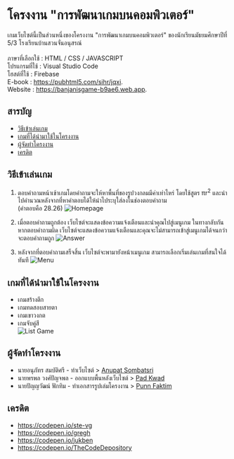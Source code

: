 # โครงงาน "การพัฒนาเกมบนคอมพิวเตอร์"
เกมเว็บไซต์นี้เป็นส่วนหนึ่งของโครงงาน "การพัฒนาเกมบนคอมพิวเตอร์" ของนักเรียนมัธยมศึกษาปีที่ 5/3 โรงเรียนบ้านสวนจั่นอนุสรณ์ 
<br><br>
ภาษาที่เลือกใช้ : HTML / CSS / JAVASCRIPT <br>
โปรแกรมที่ใช้ : Visual Studio Code <br>
โฮสต์ที่ใช้ : Firebase <br> 
E-book : https://pubhtml5.com/sihr/jqxi. <br>
Website : https://banjanisgame-b9ae6.web.app. <br>

## สารบัญ
- [วิธีเข้าเล่นเกม](#%E0%B8%A7%E0%B8%B4%E0%B8%98%E0%B8%B5%E0%B9%80%E0%B8%82%E0%B9%89%E0%B8%B2%E0%B9%80%E0%B8%A5%E0%B9%88%E0%B8%99%E0%B9%80%E0%B8%81%E0%B8%A1)
- [เกมที่ได้นำมาใช้ในโครงงาน](#%E0%B9%80%E0%B8%81%E0%B8%A1%E0%B8%97%E0%B8%B5%E0%B9%88%E0%B9%84%E0%B8%94%E0%B9%89%E0%B8%99%E0%B8%B3%E0%B8%A1%E0%B8%B2%E0%B9%83%E0%B8%8A%E0%B9%89%E0%B9%83%E0%B8%99%E0%B9%82%E0%B8%84%E0%B8%A3%E0%B8%87%E0%B8%87%E0%B8%B2%E0%B8%99)
- [ผู้จัดทำโครงงาน](#%E0%B8%9C%E0%B8%B9%E0%B9%89%E0%B8%88%E0%B8%B1%E0%B8%94%E0%B8%97%E0%B8%B3%E0%B9%82%E0%B8%84%E0%B8%A3%E0%B8%87%E0%B8%87%E0%B8%B2%E0%B8%99)
- [เครดิต](#%E0%B9%80%E0%B8%84%E0%B8%A3%E0%B8%94%E0%B8%B4%E0%B8%95)


## วิธีเข้าเล่นเกม
 1. ตอบคำถามหน้าเข้าเกมโดยคำถามจะให้หาพื้นที่ของรูปวงกลมมีค่าเท่าไหร่ โดยใช้สูตร πr<sup>2</sup> และนำไปคำนวณหลังจากที่หาคำตอบได้ให้นำไประบุใส่ลงในช่องตอบคำถาม <br> (คำตอบคือ 28.26)
![Homepage](https://github.com/kooigol123/Project-Game-website/assets/123256973/a7b3afc7-ed6a-42cf-b9ad-617d5d4a6e8d)
  2. เมื่อตอบคำถามถูกต้อง เว็บไซต์จะแสดงข้อความแจ้งเตือนและนำคุณไปสู่เมนูเกม ในทางกลับกัน หากตอบคำถามผิด เว็บไซต์จะแสดงข้อความแจ้งเตือนและคุณจะไม่สามารถเข้าสู่เมนูเกมได้จนกว่าจะตอบคำถามถูก
![Answer](https://github.com/kooigol123/Project-Game-website/assets/123256973/b1149ba1-3d63-4ea8-90e7-72fad6ace2fd)


 2. หลังจากที่ตอบคำถามเสร็จสิ้น เว็บไซต์จะพามายังหน้าเมนูเกม สามารถเลือกเริ่มเล่นเกมที่สนใจได้ทันที 
![Menu](https://github.com/kooigol123/Project-Game-website/assets/123256973/89d47c02-970e-497b-9790-7339b446877a)

## เกมที่ได้นำมาใช้ในโครงงาน
- เกมสร้างตึก
- เกมทดสอบสายตา
- เกมเขาวงกต
- เกมจับคู่สี <br>
![List Game](https://github.com/kooigol123/Project-Game-website/assets/123256973/17a64006-e47e-4498-8f75-37a958aea1f1)

## ผู้จัดทำโครงงาน
- นายอนุภัทร สมบัติศรี - ทำเว็บไซต์ > [Anupat Sombatsri](https://www.facebook.com/Anupat.Sombatsri)
- นายพรพล วงศ์ปัญจพล - ออกแบบพื้นหลังเว็บไซต์ > [Pad Kwad ](https://www.facebook.com/TryToBeARainbow.InSomeone.sCloud)
- นายปัญญวัฒน์ ฟักทิม - ทำเอกสารรูปเล่มโครงงาน > [Punn Faktim ](https://www.facebook.com/punn.faktim)

## เครดิต
- https://codepen.io/ste-vg
- https://codepen.io/gregh
- https://codepen.io/jukben
- https://codepen.io/TheCodeDepository

